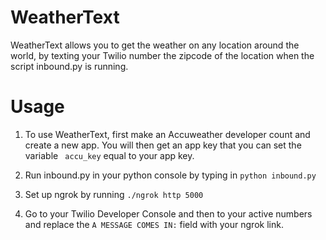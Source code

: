 # WeatherText

WeatherText allows you to get the weather on any location around the world, by texting your Twilio number the zipcode of the location when the script inbound.py is running. 

# Usage

1. To use WeatherText, first make an Accuweather developer count and create a new app. You will then get an app key that you can set the variable ` accu_key` equal to your app key.

2. Run inbound.py in your python console by typing in `python inbound.py`

3. Set up ngrok by running `./ngrok http 5000` 

4. Go to your Twilio Developer Console and then to your active numbers and replace the `A MESSAGE COMES IN:` field with your ngrok link.
